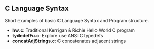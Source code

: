 ## C Language Syntax
Short examples of basic C Language Syntax and Program structure.
* __hw.c__: Traditional Kerrigan & Richie Hello World C program
* __tydedefFu.c__: Explore use ANSI C typedefs
* __concatAdjStrings.c__: C concatenates adjacent strings
